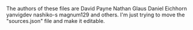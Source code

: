 The authors of these files are 
David Payne
Nathan Glaus
Daniel Eichhorn
yanvigdev
nashiko-s
magnum129 and others.
I'm just trying to move the "sources.json" file and make it editable.
